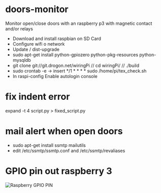 # doors-monitor
Monitor open/close doors with an raspberry p3 with magnetic contact and/or relays

* Download and install raspbian on SD Card
* Configure wifi o network
* Update / dist-upgrade
* sudo apt-get install python-gpiozero python-pkg-resources python-mysqldb
* git clone git://git.drogon.net/wiringPi // cd wiringPi/ // ./build
* sudo crontab -e -> insert */1 * * * * sudo /home/pi/tex_check.sh
* In raspi-config Enable autologin console

# fix indent error
expand -t 4 script.py > fixed_script.py

# mail alert when open doors

* sudo apt-get install ssmtp mailutils
* edit /etc/ssmtp/ssmtp.conf and /etc/ssmtp/revaliases

# GPIO pin out raspberry 3

![Raspberry GPIO PIN](https://raw.githubusercontent.com/sharpec/doors-monitor/blob/master/Raspberry-Pi-GPIO-Layout-Model-B-Plus.png)
